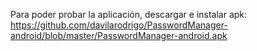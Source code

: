 Para poder probar la aplicación, descargar e instalar apk:
https://github.com/davilarodrigo/PasswordManager-android/blob/master/PasswordManager-android.apk

